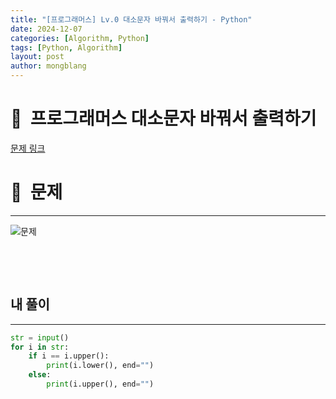 ```yaml
---
title: "[프로그래머스] Lv.0 대소문자 바꿔서 출력하기 - Python"
date: 2024-12-07  
categories: [Algorithm, Python]
tags: [Python, Algorithm]
layout: post
author: mongblang
---
```


# 📌&nbsp; **프로그래머스 대소문자 바꿔서 출력하기**
[문제 링크](https://school.programmers.co.kr/learn/courses/30/lessons/181949)  

# 📝&nbsp; **문제**
---
![문제](https://github.com/user-attachments/assets/1b007acb-845a-4344-a6ba-77b6ac3acc46)


&nbsp;  

&nbsp;   
   


## **내 풀이**  
---  

```python
str = input()
for i in str:
    if i == i.upper():
        print(i.lower(), end="")
    else:
        print(i.upper(), end="")
```

&nbsp;   